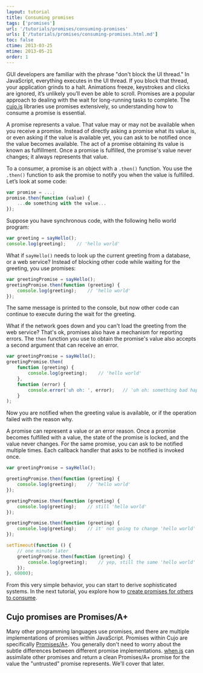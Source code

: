 ```yaml
---
layout: tutorial
title: Consuming promises
tags: ['promises']
url: '/tutorials/promises/consuming-promises'
urls: ['/tutorials/promises/consuming-promises.html.md']
toc: false
ctime: 2013-03-25
mtime: 2013-05-21
order: 1
---
```


GUI developers are familiar with the phrase "don't block the UI thread."  In JavaScript, everything executes in the UI thread. If you block that thread, your application grinds to a halt.  Animations freeze, keystrokes and clicks are ignored, it’s unlikely you’ll even be able to scroll.  Promises are a popular approach to dealing with the wait for long-running tasks to complete.  The [cujo.js](http://cujojs.com/) libraries use promises extensively, so understanding how to consume a promise is essential.

A promise represents a value.  That value may or may not be available when you receive a promise.  Instead of directly asking a promise what its value is, or even asking if the value is available yet, you can ask to be notified once the value becomes available.  The act of a promise obtaining its value is known as fulfillment.  Once a promise is fulfilled, the promise's value never changes; it always represents that value.

To a consumer, a promise is an object with a `.then()` function.  You use the `.then()` function to ask the promise to notify you when the value is fulfilled.  Let’s look at some code:

```javascript
var promise = ...;
promise.then(function (value) {
    ...do something with the value...
});
```

Suppose you have synchronous code, with the following hello world program:

```javascript
var greeting = sayHello();
console.log(greeting);    // 'hello world'
```

What if `sayHello()` needs to look up the current greeting from a database, or a web service?  Instead of blocking other code while waiting for the greeting, you use promises:

```javascript
var greetingPromise = sayHello();
greetingPromise.then(function (greeting) {
    console.log(greeting);    // 'hello world'
});
```

The same message is printed to the console, but now other code can continue to execute during the wait for the greeting.

What if the network goes down and you can't load the greeting from the web service?  That's ok, promises also have a mechanism for reporting errors.  The `then` function you use to obtain the promise's value also accepts a second argument that can receive an error.

```javascript
var greetingPromise = sayHello();
greetingPromise.then(
    function (greeting) {
        console.log(greeting);    // 'hello world'
    },
    function (error) {
        console.error('uh oh: ', error);   // 'uh oh: something bad happened'
    }
);
```

Now you are notified when the greeting value is available, or if the operation failed with the reason why.

A promise can represent a value or an error reason.  Once a promise becomes fulfilled with a value, the state of the promise is locked, and the value never changes.  For the same promise, you can ask to be notified multiple times.  Each callback handler that asks to be notified is invoked once.

```javascript
var greetingPromise = sayHello();

greetingPromise.then(function (greeting) {
    console.log(greeting);    // 'hello world'
});

greetingPromise.then(function (greeting) {
    console.log(greeting);    // still 'hello world'
});

greetingPromise.then(function (greeting) {
    console.log(greeting);    // it' not going to change 'hello world'
});

setTimeout(function () {
    // one minute later
    greetingPromise.then(function (greeting) {
        console.log(greeting);    // yep, still the same 'hello world'
    });
}, 60000);
```

From this very simple behavior, you can start to derive sophisticated systems.  In the next tutorial, you explore how to [create promises for others to consume](./creating-promises.md.html).

## Cujo promises are Promises/A+

Many other programming languages use promises, and there are multiple implementations of promises within JavaScript.  Promises within Cujo are specifically [Promises/A+](http://promises-aplus.github.com/promises-spec/).  You generally don't need to worry about the subtle differences between different promise implementations. [when.js](https://github.com/cujojs/when) can assimilate other promises and return a clean Promises/A+ promise for the value the "untrusted" promise represents.  We'll cover that later.
